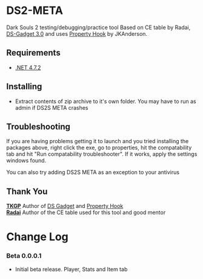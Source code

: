 # DS2-META
 Dark Souls 2 testing/debugging/practice tool
 Based on CE table by Radai, [DS-Gadget 3.0](https://github.com/JKAnderson/DS-Gadget) and uses [Property Hook](https://github.com/JKAnderson/PropertyHook) by JKAnderson.

## Requirements 
* [.NET 4.7.2](https://www.microsoft.com/net/download/thank-you/net472)

## Installing
* Extract contents of zip archive to it's own folder. You may have to run as admin if DS2S META crashes

## Troubleshooting
If you are having problems getting it to launch and you tried installing the packages above, right click the exe, go to properties, hit the compatability tab and hit "Run compatability troubleshooter". If it works, apply the settings windows found.  

You can also try adding DS2S META as an exception to your antivirus

## Thank You
**[TKGP](https://github.com/JKAnderson/)** Author of [DS Gadget](https://github.com/JKAnderson/DS-Gadget) and [Property Hook](https://github.com/JKAnderson/PropertyHook)  
**[Radai](https://github.com/JKAnderson/)** Author of the CE table used for this tool and good mentor  

# Change Log  
### Beta 0.0.0.1
* Initial beta release. Player, Stats and Item tab
